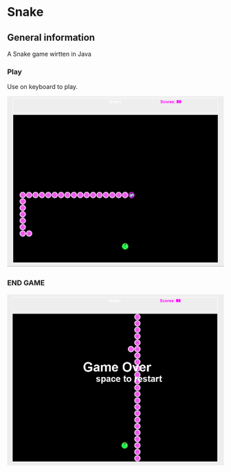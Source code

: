 # Snake 

## General information

A Snake game wirtten in Java

### Play

Use on keyboard to play.

![](/snake.png)

### END GAME 

![](/snake_end.png)